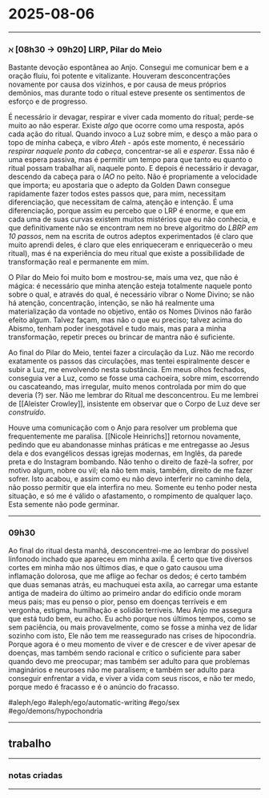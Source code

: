 # 2025-08-06
---
### $\aleph$ \[08h30 $\to$ 09h20\] LIRP, Pilar do Meio
Bastante devoção espontânea ao Anjo. Consegui me comunicar bem e a oração fluiu, foi potente e vitalizante. Houveram desconcentrações novamente por causa dos vizinhos, e por causa de meus próprios demônios, mas durante todo o ritual esteve presente os sentimentos de esforço e de progresso.

É necessário ir devagar, respirar e viver cada momento do ritual; perde-se muito ao não esperar. Existe *algo* que ocorre como uma resposta, após cada ação do ritual. Quando invoco a Luz sobre mim, e desço a mão para o topo de minha cabeça, e vibro *Ateh* - após este momento, é necessário *respirar naquele ponto da cabeça*, concentrar-se ali e *esperar*. Essa não é uma espera passiva, mas é permitir um tempo para que tanto eu quanto o ritual possam trabalhar ali, naquele ponto. E depois é necessário ir devagar, descendo da cabeça para o *IAO* no peito.
Não é propriamente a velocidade que importa; eu apostaria que o adepto da Golden Dawn consegue rapidamente fazer todos estes passos que, para mim, necessitam diferenciação, que necessitam de calma, atenção e intenção. É uma diferenciação, porque assim eu percebo que o LRP é enorme, e que em cada uma de suas curvas existem muitos mistérios que eu não conhecia, e que definitivamente não se encontram nem no breve algoritmo do *LBRP em 10 passos*, nem na escrita de outros adeptos experimentados (é claro que muito aprendi deles, é claro que eles enriqueceram e enriquecerão o meu ritual), mas é na experiência do meu ritual que existe a possibilidade de transformação real e permanente em mim.

O Pilar do Meio foi muito bom e mostrou-se, mais uma vez, que não é mágica: é necessário que minha atenção esteja totalmente naquele ponto sobre o qual, e através do qual, é necessário vibrar o Nome Divino; se não há atenção, concentração, intenção, se não há realmente uma materialização da vontade no objetivo, então os Nomes Divinos não farão efeito algum. Talvez façam, mas não o que eu preciso; talvez acima do Abismo, tenham poder inesgotável e tudo mais, mas para a minha transformação, repetir preces ou brincar de mantra não é suficiente.

Ao final do Pilar do Meio, tentei fazer a circulação da Luz. Não me recordo exatamente os passos das circulações, mas tentei espiralmente descer e subir a Luz, me envolvendo nesta substância. Em meus olhos fechados, conseguia ver a Luz, como se fosse uma cachoeira, sobre mim, escorrendo ou cascateando, mas irregular, muito menos controlada por mim do que deveria (?) ser. Não me lembrar do Ritual me desconcentrou. Eu me lembrei de [[Aleister Crowley]], insistente em observar que o Corpo de Luz deve ser *construído*.

Houve uma comunicação com o Anjo para resolver um problema que frequentemente me paralisa. [[Nicole Heinrichs]] retornou novamente, pedindo que eu abandonasse minhas práticas e me entregasse ao Jesus dela e dos evangélicos dessas igrejas modernas, em Inglês, da parede preta e do Instagram bombando. Não tenho o direito de fazê-la sofrer, por motivo algum, nobre ou vil; ela não tem mais, também, direito de me fazer sofrer. Isto acabou, e assim como eu não devo interferir no caminho dela, não posso permitir que ela interfira no meu. Somente eu tenho poder nesta situação, e só me é válido o afastamento, o rompimento de qualquer laço. Esta semente não pode germinar.

---
### 09h30
Ao final do ritual desta manhã, desconcentrei-me ao lembrar do possível linfonodo inchado que apareceu em minha axila. É certo que tive diversos cortes em minha mão nos últimos dias, e que o gato causou uma inflamação dolorosa, que me aflige ao fechar os dedos; é certo também que duas semanas atrás, eu machuquei esta axila, ao carregar uma estante antiga de madeira do último ao primeiro andar do edifício onde moram meus pais; mas eu penso o pior, penso em doenças terríveis e em vergonha, estigma, humilhação e solidão terríveis. Meu Anjo me assegura que está tudo bem, eu acho. Eu acho porque nos últimos tempos, como se sem paciência, ou mais provavelmente, como se fosse a minha vez de lidar sozinho com isto, Ele não tem me reassegurado nas crises de hipocondria. Porque agora é o meu momento de viver e de crescer e de viver apesar de doenças, mas também sendo racional e crítico o suficiente para saber quando devo me preocupar; mas também ser adulto para que problemas imaginários e neuroses não me paralisem; e também ser adulto para conseguir enfrentar a vida, e viver a vida com seus riscos, e não ter medo, porque medo é fracasso e é o anúncio do fracasso.

#aleph/ego #aleph/ego/automatic-writing #ego/sex #ego/demons/hypochondria

---
## trabalho
---
### notas criadas

---